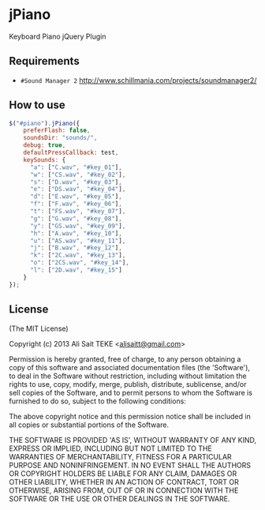 jPiano
======

Keyboard Piano jQuery Plugin


## Requirements
- `#Sound Manager 2` http://www.schillmania.com/projects/soundmanager2/

## How to use

```javascript
$("#piano").jPiano({
    preferFlash: false,
    soundsDir: "sounds/",
    debug: true,
    defaultPressCallback: test,
    keySounds: {
      "a": ["C.wav", "#key_01"],
      "w": ["CS.wav", "#key_02"],
      "s": ["D.wav", "#key_03"],
      "e": ["DS.wav", "#key_04"],
      "d": ["E.wav", "#key_05"],
      "f": ["F.wav", "#key_06"],
      "t": ["FS.wav", "#key_07"],
      "g": ["G.wav", "#key_08"],
      "y": ["GS.wav", "#key_09"],
      "h": ["A.wav", "#key_10"],
      "u": ["AS.wav", "#key_11"],
      "j": ["B.wav", "#key_12"],
      "k": ["2C.wav", "#key_13"],
      "o": ["2CS.wav", "#key_14"],
      "l": ["2D.wav", "#key_15"]
    }
});
```



## License

(The MIT License)

Copyright (c) 2013 Ali Sait TEKE &lt;alisaitt@gmail.com&gt;

Permission is hereby granted, free of charge, to any person obtaining
a copy of this software and associated documentation files (the
'Software'), to deal in the Software without restriction, including
without limitation the rights to use, copy, modify, merge, publish,
distribute, sublicense, and/or sell copies of the Software, and to
permit persons to whom the Software is furnished to do so, subject to
the following conditions:

The above copyright notice and this permission notice shall be
included in all copies or substantial portions of the Software.

THE SOFTWARE IS PROVIDED 'AS IS', WITHOUT WARRANTY OF ANY KIND,
EXPRESS OR IMPLIED, INCLUDING BUT NOT LIMITED TO THE WARRANTIES OF
MERCHANTABILITY, FITNESS FOR A PARTICULAR PURPOSE AND NONINFRINGEMENT.
IN NO EVENT SHALL THE AUTHORS OR COPYRIGHT HOLDERS BE LIABLE FOR ANY
CLAIM, DAMAGES OR OTHER LIABILITY, WHETHER IN AN ACTION OF CONTRACT,
TORT OR OTHERWISE, ARISING FROM, OUT OF OR IN CONNECTION WITH THE
SOFTWARE OR THE USE OR OTHER DEALINGS IN THE SOFTWARE.